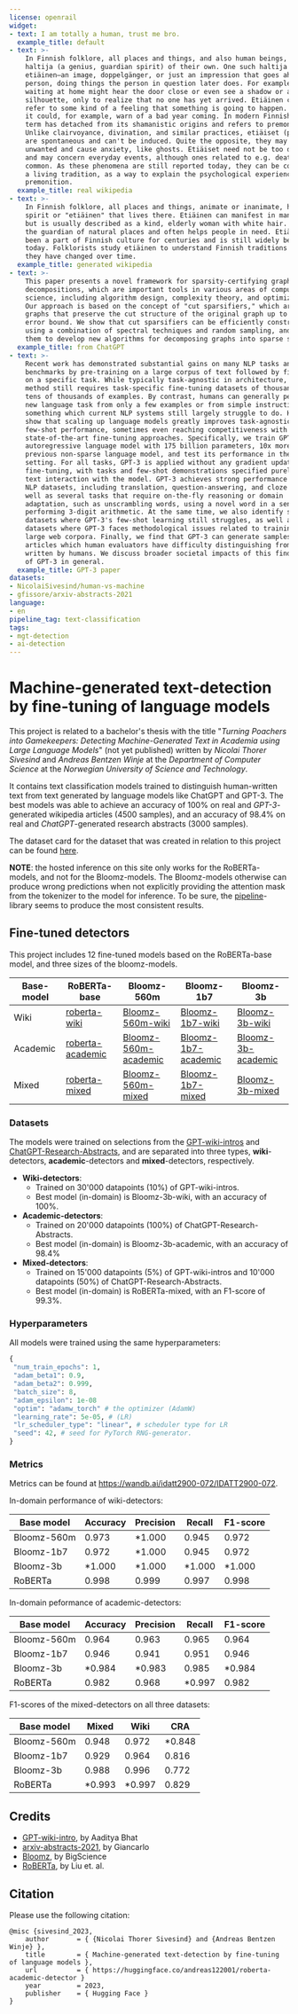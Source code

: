 ```yaml
---
license: openrail
widget:
- text: I am totally a human, trust me bro.
  example_title: default
- text: >-
    In Finnish folklore, all places and things, and also human beings, have a
    haltija (a genius, guardian spirit) of their own. One such haltija is called
    etiäinen—an image, doppelgänger, or just an impression that goes ahead of a
    person, doing things the person in question later does. For example, people
    waiting at home might hear the door close or even see a shadow or a
    silhouette, only to realize that no one has yet arrived. Etiäinen can also
    refer to some kind of a feeling that something is going to happen. Sometimes
    it could, for example, warn of a bad year coming. In modern Finnish, the
    term has detached from its shamanistic origins and refers to premonition.
    Unlike clairvoyance, divination, and similar practices, etiäiset (plural)
    are spontaneous and can't be induced. Quite the opposite, they may be
    unwanted and cause anxiety, like ghosts. Etiäiset need not be too dramatic
    and may concern everyday events, although ones related to e.g. deaths are
    common. As these phenomena are still reported today, they can be considered
    a living tradition, as a way to explain the psychological experience of
    premonition.
  example_title: real wikipedia
- text: >-
    In Finnish folklore, all places and things, animate or inanimate, have a
    spirit or "etiäinen" that lives there. Etiäinen can manifest in many forms,
    but is usually described as a kind, elderly woman with white hair. She is
    the guardian of natural places and often helps people in need. Etiäinen has
    been a part of Finnish culture for centuries and is still widely believed in
    today. Folklorists study etiäinen to understand Finnish traditions and how
    they have changed over time.
  example_title: generated wikipedia
- text: >-
    This paper presents a novel framework for sparsity-certifying graph
    decompositions, which are important tools in various areas of computer
    science, including algorithm design, complexity theory, and optimization.
    Our approach is based on the concept of "cut sparsifiers," which are sparse
    graphs that preserve the cut structure of the original graph up to a certain
    error bound. We show that cut sparsifiers can be efficiently constructed
    using a combination of spectral techniques and random sampling, and we use
    them to develop new algorithms for decomposing graphs into sparse subgraphs.
  example_title: from ChatGPT
- text: >-
    Recent work has demonstrated substantial gains on many NLP tasks and
    benchmarks by pre-training on a large corpus of text followed by fine-tuning
    on a specific task. While typically task-agnostic in architecture, this
    method still requires task-specific fine-tuning datasets of thousands or
    tens of thousands of examples. By contrast, humans can generally perform a
    new language task from only a few examples or from simple instructions -
    something which current NLP systems still largely struggle to do. Here we
    show that scaling up language models greatly improves task-agnostic,
    few-shot performance, sometimes even reaching competitiveness with prior
    state-of-the-art fine-tuning approaches. Specifically, we train GPT-3, an
    autoregressive language model with 175 billion parameters, 10x more than any
    previous non-sparse language model, and test its performance in the few-shot
    setting. For all tasks, GPT-3 is applied without any gradient updates or
    fine-tuning, with tasks and few-shot demonstrations specified purely via
    text interaction with the model. GPT-3 achieves strong performance on many
    NLP datasets, including translation, question-answering, and cloze tasks, as
    well as several tasks that require on-the-fly reasoning or domain
    adaptation, such as unscrambling words, using a novel word in a sentence, or
    performing 3-digit arithmetic. At the same time, we also identify some
    datasets where GPT-3's few-shot learning still struggles, as well as some
    datasets where GPT-3 faces methodological issues related to training on
    large web corpora. Finally, we find that GPT-3 can generate samples of news
    articles which human evaluators have difficulty distinguishing from articles
    written by humans. We discuss broader societal impacts of this finding and
    of GPT-3 in general.
  example_title: GPT-3 paper
datasets:
- NicolaiSivesind/human-vs-machine
- gfissore/arxiv-abstracts-2021
language:
- en
pipeline_tag: text-classification
tags:
- mgt-detection
- ai-detection
---
```


Machine-generated text-detection by fine-tuning of language models
===

This project is related to a bachelor's thesis with the title "*Turning Poachers into Gamekeepers: Detecting Machine-Generated Text in Academia using Large Language Models*" (not yet published) written by *Nicolai Thorer Sivesind* and *Andreas Bentzen Winje* at the *Department of Computer Science* at the *Norwegian University of Science and Technology*.

It contains text classification models trained to distinguish human-written text from text generated by language models like ChatGPT and GPT-3. The best models was able to achieve an accuracy of 100% on real and *GPT-3*-generated wikipedia articles (4500 samples), and an accuracy of 98.4% on real and *ChatGPT*-generated research abstracts (3000 samples).

The dataset card for the dataset that was created in relation to this project can be found [here](https://huggingface.co/datasets/NicolaiSivesind/human-vs-machine).

**NOTE**: the hosted inference on this site only works for the RoBERTa-models, and not for the Bloomz-models. The Bloomz-models otherwise can produce wrong predictions when not explicitly providing the attention mask from the tokenizer to the model for inference. To be sure, the [pipeline](https://huggingface.co/docs/transformers/main_classes/pipelines)-library seems to produce the most consistent results.


## Fine-tuned detectors

This project includes 12 fine-tuned models based on the RoBERTa-base model, and three sizes of the bloomz-models. 

| Base-model | RoBERTa-base                                                                   | Bloomz-560m                                                                                | Bloomz-1b7                                                                               | Bloomz-3b                                                                              |
|------------|--------------------------------------------------------------------------------|--------------------------------------------------------------------------------------------|------------------------------------------------------------------------------------------|----------------------------------------------------------------------------------------|
| Wiki       | [roberta-wiki](https://huggingface.co/andreas122001/roberta-academic-detector) | [Bloomz-560m-wiki](https://huggingface.co/andreas122001/bloomz-560m-wiki-detector)         | [Bloomz-1b7-wiki](https://huggingface.co/andreas122001/bloomz-1b7-wiki-detector)         | [Bloomz-3b-wiki](https://huggingface.co/andreas122001/bloomz-3b-wiki-detector)         |
| Academic   | [roberta-academic](https://huggingface.co/andreas122001/roberta-wiki-detector) | [Bloomz-560m-academic](https://huggingface.co/andreas122001/bloomz-560m-academic-detector) | [Bloomz-1b7-academic](https://huggingface.co/andreas122001/bloomz-1b7-academic-detector) | [Bloomz-3b-academic](https://huggingface.co/andreas122001/bloomz-3b-academic-detector) |
| Mixed      | [roberta-mixed](https://huggingface.co/andreas122001/roberta-mixed-detector)   | [Bloomz-560m-mixed](https://huggingface.co/andreas122001/bloomz-560m-mixed-detector)       | [Bloomz-1b7-mixed](https://huggingface.co/andreas122001/bloomz-1b7-mixed-detector)       | [Bloomz-3b-mixed](https://huggingface.co/andreas122001/bloomz-3b-mixed-detector)       |


### Datasets

The models were trained on selections from the [GPT-wiki-intros]() and [ChatGPT-Research-Abstracts](), and are separated into three types, **wiki**-detectors, **academic**-detectors and **mixed**-detectors, respectively.

- **Wiki-detectors**:
  - Trained on 30'000 datapoints (10%) of GPT-wiki-intros.
  - Best model (in-domain) is Bloomz-3b-wiki, with an accuracy of 100%.
- **Academic-detectors**:
  - Trained on 20'000 datapoints (100%) of ChatGPT-Research-Abstracts.
  - Best model (in-domain) is Bloomz-3b-academic, with an accuracy of 98.4%
- **Mixed-detectors**:
  - Trained on 15'000 datapoints (5%) of GPT-wiki-intros and 10'000 datapoints (50%) of ChatGPT-Research-Abstracts.
  - Best model (in-domain) is RoBERTa-mixed, with an F1-score of 99.3%.


### Hyperparameters

All models were trained using the same hyperparameters:

```python
{
 "num_train_epochs": 1,
 "adam_beta1": 0.9,
 "adam_beta2": 0.999,
 "batch_size": 8,
 "adam_epsilon": 1e-08
 "optim": "adamw_torch" # the optimizer (AdamW)
 "learning_rate": 5e-05, # (LR)
 "lr_scheduler_type": "linear", # scheduler type for LR
 "seed": 42, # seed for PyTorch RNG-generator.
}
```

### Metrics

Metrics can be found at https://wandb.ai/idatt2900-072/IDATT2900-072.


In-domain performance of wiki-detectors:

| Base model  | Accuracy | Precision | Recall | F1-score |
|-------------|----------|-----------|--------|----------|
| Bloomz-560m | 0.973    | *1.000    | 0.945  | 0.972    |
| Bloomz-1b7  | 0.972    | *1.000    | 0.945  | 0.972    |
| Bloomz-3b   | *1.000   | *1.000    | *1.000 | *1.000   |
| RoBERTa     | 0.998    | 0.999     | 0.997  | 0.998    |


In-domain peformance of academic-detectors:

| Base model  | Accuracy | Precision | Recall | F1-score |
|-------------|----------|-----------|--------|----------|
| Bloomz-560m | 0.964    | 0.963     | 0.965  | 0.964    |
| Bloomz-1b7  | 0.946    | 0.941     | 0.951  | 0.946    |
| Bloomz-3b   | *0.984   | *0.983    | 0.985  | *0.984   |
| RoBERTa     | 0.982    | 0.968     | *0.997 | 0.982    |


F1-scores of the mixed-detectors on all three datasets:

| Base model  | Mixed  | Wiki   | CRA    |
|-------------|--------|--------|--------|
| Bloomz-560m | 0.948  | 0.972  | *0.848 |
| Bloomz-1b7  | 0.929  | 0.964  | 0.816  |
| Bloomz-3b   | 0.988  | 0.996  | 0.772  |
| RoBERTa     | *0.993 | *0.997 | 0.829  |


## Credits

- [GPT-wiki-intro](https://huggingface.co/datasets/aadityaubhat/GPT-wiki-intro), by Aaditya Bhat
- [arxiv-abstracts-2021](https://huggingface.co/datasets/gfissore/arxiv-abstracts-2021), by Giancarlo
- [Bloomz](bigscience/bloomz), by BigScience
- [RoBERTa](https://huggingface.co/roberta-base), by Liu et. al.


## Citation

Please use the following citation:

```
@misc {sivesind_2023,
    author       = { {Nicolai Thorer Sivesind} and {Andreas Bentzen Winje} },
    title        = { Machine-generated text-detection by fine-tuning of language models },
    url          = { https://huggingface.co/andreas122001/roberta-academic-detector }
    year         = 2023,
    publisher    = { Hugging Face }
}
```